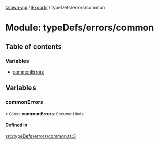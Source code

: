 [talawa-api](../README.md) / [Exports](../modules.md) / typeDefs/errors/common

# Module: typeDefs/errors/common

## Table of contents

### Variables

- [commonErrors](typeDefs_errors_common.md#commonerrors)

## Variables

### commonErrors

• `Const` **commonErrors**: `DocumentNode`

#### Defined in

[src/typeDefs/errors/common.ts:3](https://github.com/PalisadoesFoundation/talawa-api/blob/7d5b1e7/src/typeDefs/errors/common.ts#L3)
